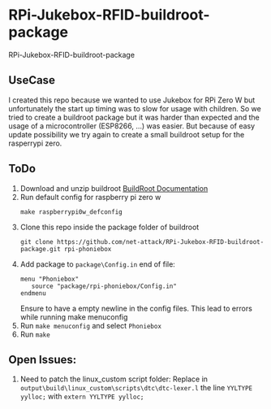 # RPi-Jukebox-RFID-buildroot-package
RPi-Jukebox-RFID-buildroot-package


## UseCase
I created this repo because we wanted to use Jukebox for RPi Zero W but unfortunately the start up timing was to slow for usage with children.
So we tried to create a buildroot package but it was harder than expected and the usage of a microcontroller (ESP8266, ...) was easier.
But because of easy update possibility we try again to create a small buildroot setup for the rasperrypi zero.

## ToDo
1. Download and unzip buildroot 
   [BuildRoot Documentation](https://buildroot.org/downloads/manual/manual.html)
1. Run default config for raspberry pi zero w
   ```
   make raspberrypi0w_defconfig
   ```
1. Clone this repo inside the package folder of buildroot
   ```
   git clone https://github.com/net-attack/RPi-Jukebox-RFID-buildroot-package.git rpi-phoniebox
   ```
1. Add package to `package\Config.in` end of file:
   ```
   menu "Phoniebox"
      source "package/rpi-phoniebox/Config.in"
   endmenu
   ```
   Ensure to have a empty newline in the config files. 
   This lead to errors while running make menuconfig
1. Run `make menuconfig` and select `Phoniebox` 
1. Run `make`





## Open Issues:
1. Need to patch the linux_custom script folder:
   Replace in `output\build\linux_custom\scripts\dtc\dtc-lexer.l` the line `YYLTYPE yylloc;` with `extern YYLTYPE yylloc;`
